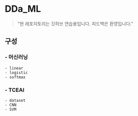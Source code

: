 # __DDa_ML__
> "현 레포지토리는 깃허브 연습용입니다. 피드백은 환영입니다." 
## 구성
### - __머신러닝__
    - linear
    - logistic
    - softmax
### - __TCEAI__
    - dataset
    - CNN
    - SVM